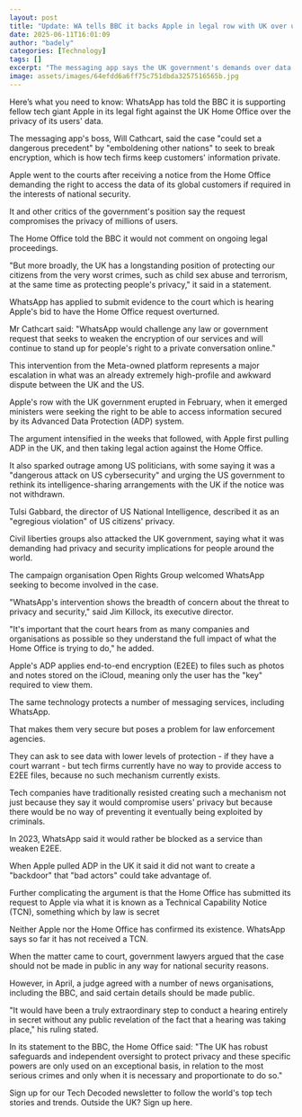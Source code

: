```yaml
---
layout: post
title: "Update: WA tells BBC it backs Apple in legal row with UK over user data"
date: 2025-06-11T16:01:09
author: "badely"
categories: [Technology]
tags: []
excerpt: "The messaging app says the UK government's demands over data access could set a 'dangerous precedent.'"
image: assets/images/64efdd6a6ff75c751dbda3257516565b.jpg
---
```


Here’s what you need to know: WhatsApp has told the BBC it is supporting fellow tech giant Apple in its legal fight against the UK Home Office over the privacy of its users' data.

The messaging app's boss, Will Cathcart, said the case "could set a dangerous precedent" by "emboldening other nations" to seek to break encryption, which is how tech firms keep customers' information private.

Apple went to the courts after receiving a notice from the Home Office demanding the right to access the data of its global customers if required in the interests of national security.

It and other critics of the government's position say the request compromises the privacy of millions of users.

The Home Office told the BBC it would not comment on ongoing legal proceedings.

"But more broadly, the UK has a longstanding position of protecting our citizens from the very worst crimes, such as child sex abuse and terrorism, at the same time as protecting people's privacy," it said in a statement.

WhatsApp has applied to submit evidence to the court which is hearing Apple's bid to have the Home Office request overturned.

Mr Cathcart said: "WhatsApp would challenge any law or government request that seeks to weaken the encryption of our services and will continue to stand up for people's right to a private conversation online."

This intervention from the Meta-owned platform represents a major escalation in what was an already extremely high-profile and awkward dispute between the UK and the US.

Apple's row with the UK government erupted in February, when it emerged ministers were seeking the right to be able to access information secured by its Advanced Data Protection (ADP) system.

The argument intensified in the weeks that followed, with Apple first pulling ADP in the UK, and then taking legal action against the Home Office.

It also sparked outrage among US politicians, with some saying it was a "dangerous attack on US cybersecurity" and urging the US government to rethink its intelligence-sharing arrangements with the UK if the notice was not withdrawn.

Tulsi Gabbard, the director of US National Intelligence, described it as an "egregious violation" of US citizens' privacy.

Civil liberties groups also attacked the UK government, saying what it was demanding had privacy and security implications for people around the world.

The campaign organisation Open Rights Group welcomed WhatsApp seeking to become involved in the case.

"WhatsApp's intervention shows the breadth of concern about the threat to privacy and security," said Jim Killock, its executive director.

"It's important that the court hears from as many companies and organisations as possible so they understand the full impact of what the Home Office is trying to do," he added.

Apple's ADP applies end-to-end encryption (E2EE) to files such as photos and notes stored on the iCloud, meaning only the user has the "key" required to view them.

The same technology protects a number of messaging services, including WhatsApp.

That makes them very secure but poses a problem for law enforcement agencies.

They can ask to see data with lower levels of protection - if they have a court warrant - but tech firms currently have no way to provide access to E2EE files, because no such mechanism currently exists.

Tech companies have traditionally resisted creating such a mechanism not just because they say it would compromise users' privacy but because there would be no way of preventing it eventually being exploited by criminals.

In 2023, WhatsApp said it would rather be blocked as a service than weaken E2EE.

When Apple pulled ADP in the UK it said it did not want to create a "backdoor" that "bad actors" could take advantage of.

Further complicating the argument is that the Home Office has submitted its request to Apple via what it is known as a Technical Capability Notice (TCN), something which by law is secret

Neither Apple nor the Home Office has confirmed its existence. WhatsApp says so far it has not received a TCN.

When the matter came to court, government lawyers argued that the case should not be made in public in any way for national security reasons.

However, in April, a judge agreed with a number of news organisations, including the BBC, and said certain details should be made public.

"It would have been a truly extraordinary step to conduct a hearing entirely in secret without any public revelation of the fact that a hearing was taking place," his ruling stated.

In its statement to the BBC, the Home Office said: "The UK has robust safeguards and independent oversight to protect privacy and these specific powers are only used on an exceptional basis, in relation to the most serious crimes and only when it is necessary and proportionate to do so."

Sign up for our Tech Decoded newsletter to follow the world's top tech stories and trends. Outside the UK? Sign up here.

